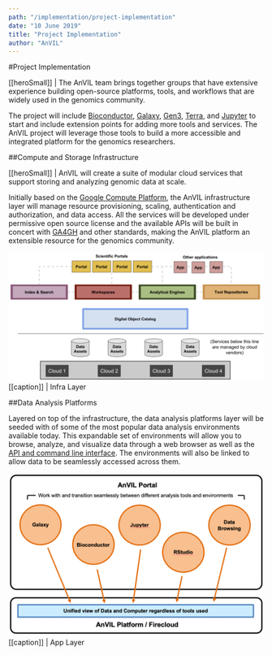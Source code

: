 ```yaml
---
path: "/implementation/project-implementation"
date: "10 June 2019"
title: "Project Implementation"
author: "AnVIL"
---
```


#Project Implementation

[[heroSmall]]
| The AnVIL team brings together groups that have extensive experience building open-source platforms, tools, and workflows that are widely used in the genomics community.

The project will include [Bioconductor](https://www.bioconductor.org/), [Galaxy](https://galaxyproject.org/), [Gen3](https://gen3.org/), [Terra](https://app.terra.bio/), and [Jupyter](https://jupyter.org/) to start and include extension points for adding more tools and services. The AnVIL project will leverage those tools to build a more accessible and integrated platform for the genomics researchers.

##Compute and Storage Infrastructure

[[heroSmall]]
| AnVIL will create a suite of modular cloud services that support storing and analyzing genomic data at scale.

Initially based on the [Google Compute Platform](https://cloud.google.com/), the AnVIL infrastructure layer will manage resource provisioning, scaling, authentication and authorization, and data access. All the services will be developed under permissive open source license and the available APIs will be built in concert with [GA4GH](https://www.ga4gh.org/) and other standards, making the AnVIL platform an extensible resource for the genomics community.

![Infra Layer](./_images/infra-layer.png)
[[caption]]
| Infra Layer

##Data Analysis Platforms

Layered on top of the infrastructure, the data analysis platforms layer will be seeded with of some of the most popular data analysis environments available today. This expandable set of environments will allow you to browse, analyze, and visualize data through a web browser as well as the [API and command line interface](https://github.com/anvilproject/client-apis). The environments will also be linked to allow data to be seamlessly accessed across them.

![Infra Layer](./_images/app-layer.png)
[[caption]]
| App Layer
